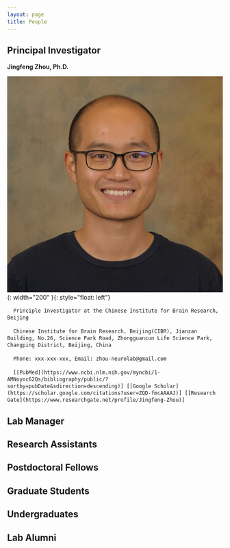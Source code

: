 ```yaml
---
layout: page
title: People
---
```

## Principal Investigator

**Jingfeng Zhou, Ph.D.**

![jingfeng](/assets/jingfeng_head_shot.jpg){: width="200" }{: style="float: left"}

      Principle Investigator at the Chinese Institute for Brain Research, Beijing

      Chinese Institute for Brain Research, Beijing(CIBR), Jianzan Building, No.26, Science Park Road, Zhongguancun Life Science Park, Changping District, Beijing, China

      Phone: xxx-xxx-xxx, Email: zhou-neurolab@gmail.com

      [[PubMed](https://www.ncbi.nlm.nih.gov/myncbi/1-AMNoyoc62Qs/bibliography/public/?sortby=pubDate&sdirection=descending)] [[Google Scholar](https://scholar.google.com/citations?user=ZQD-fmcAAAAJ)] [[Research Gate](https://www.researchgate.net/profile/Jingfeng-Zhou)]

## Lab Manager

## Research Assistants

## Postdoctoral Fellows

## Graduate Students

## Undergraduates

## Lab Alumni
